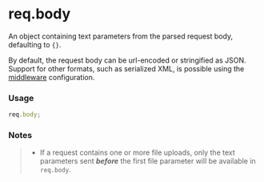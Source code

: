 # req.body

An object containing text parameters from the parsed request body, defaulting to `{}`.

By default, the request body can be url-encoded or stringified as JSON.  Support for other formats, such as serialized XML, is possible using the [middleware]() configuration.

### Usage
```js
req.body;
```

### Notes
>+ If a request contains one or more file uploads, only the text parameters sent _**before**_ the first file parameter will be available in `req.body`.
